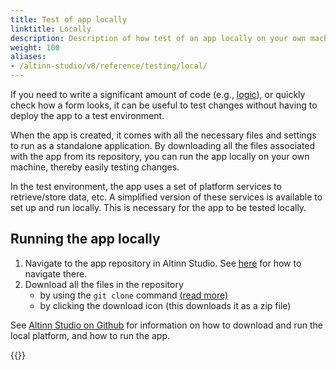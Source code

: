 ```yaml
---
title: Test of app locally
linktitle: Locally
description: Description of how test of an app locally on your own machine.
weight: 100
aliases:
- /altinn-studio/v8/reference/testing/local/
---
```


If you need to write a significant amount of code (e.g., [logic](/en/altinn-studio/v8/reference/logic/)), or quickly check how a form looks, it can be useful to test changes without having to deploy the app to a test environment.

When the app is created, it comes with all the necessary files and settings to run as a standalone application. By downloading all the files associated with the app from its repository, you can run the app locally on your own machine, thereby easily testing changes.

In the test environment, the app uses a set of platform services to retrieve/store data, etc. A simplified version of these services is available to set up and run locally. This is necessary for the app to be tested locally.

## Running the app locally

1. Navigate to the app repository in Altinn Studio. See [here](/en/altinn-studio/v8/getting-started/navigation/repos/) for how to navigate there.
2. Download all the files in the repository
   - by using the `git clone` command [(read more)](https://git-scm.com/book/en/v2/Git-Basics-Getting-a-Git-Repository)
   - by clicking the download icon (this downloads it as a zip file)

See [Altinn Studio on Github](https://github.com/Altinn/app-localtest/blob/master/README.md) for information on how to download and run the local platform, and how to run the app.

{{<children />}}
